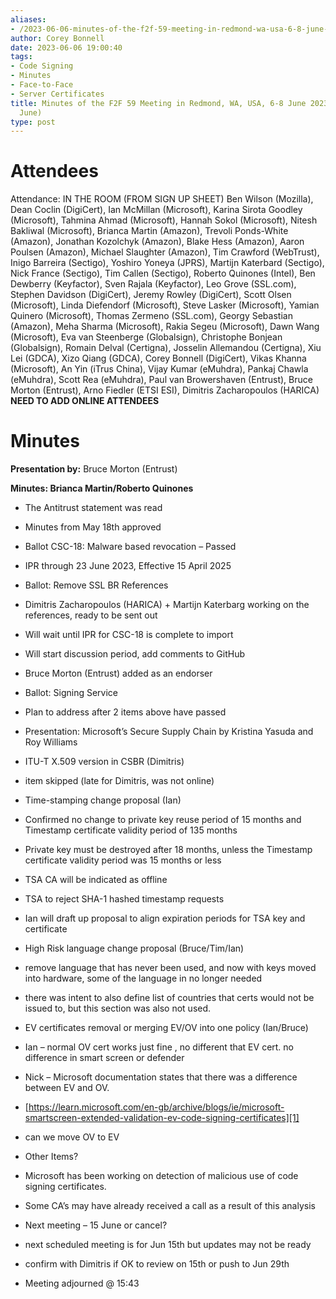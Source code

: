 ```yaml
---
aliases:
- /2023-06-06-minutes-of-the-f2f-59-meeting-in-redmond-wa-usa-6-8-june-2023-cscwg-6-june/
author: Corey Bonnell
date: 2023-06-06 19:00:40
tags:
- Code Signing
- Minutes
- Face-to-Face
- Server Certificates
title: Minutes of the F2F 59 Meeting in Redmond, WA, USA, 6-8 June 2023 – CSCWG (6
  June)
type: post
---
```


# Attendees

Attendance: IN THE ROOM (FROM SIGN UP SHEET) Ben Wilson (Mozilla), Dean Coclin (DigiCert), Ian McMillan (Microsoft), Karina Sirota Goodley (Microsoft), Tahmina Ahmad (Microsoft), Hannah Sokol (Microsoft), Nitesh Bakliwal (Microsoft), Brianca Martin (Amazon), Trevoli Ponds-White (Amazon), Jonathan Kozolchyk (Amazon), Blake Hess (Amazon), Aaron Poulsen (Amazon), Michael Slaughter (Amazon), Tim Crawford (WebTrust), Inigo Barreira (Sectigo), Yoshiro Yoneya (JPRS), Martijn Katerbard (Sectigo), Nick France (Sectigo), Tim Callen (Sectigo), Roberto Quinones (Intel), Ben Dewberry (Keyfactor), Sven Rajala (Keyfactor), Leo Grove (SSL.com), Stephen Davidson (DigiCert), Jeremy Rowley (DigiCert), Scott Olsen (Microsoft), Linda Diefendorf (Microsoft), Steve Lasker (Microsoft), Yamian Quinero (Microsoft), Thomas Zermeno (SSL.com), Georgy Sebastian (Amazon), Meha Sharma (Microsoft), Rakia Segeu (Microsoft), Dawn Wang (Microsoft), Eva van Steenberge (Globalsign), Christophe Bonjean (Globalsign), Romain Delval (Certigna), Josselin Allemandou (Certigna), Xiu Lei (GDCA), Xizo Qiang (GDCA), Corey Bonnell (DigiCert), Vikas Khanna (Microsoft), An Yin (iTrus China), Vijay Kumar (eMuhdra), Pankaj Chawla (eMuhdra), Scott Rea (eMuhdra), Paul van Browershaven (Entrust), Bruce Morton (Entrust), Arno Fiedler (ETSI ESI), Dimitris Zacharopoulos (HARICA)
**NEED TO ADD ONLINE ATTENDEES**

# Minutes

**Presentation by:** Bruce Morton (Entrust)

**Minutes: Brianca Martin/Roberto Quinones**

- The Antitrust statement was read

- Minutes from May 18th approved

- Ballot CSC-18: Malware based revocation – Passed

- IPR through 23 June 2023, Effective 15 April 2025

- Ballot: Remove SSL BR References

- Dimitris Zacharopoulos (HARICA) + Martijn Katerbarg working on the references, ready to be sent out

- Will wait until IPR for CSC-18 is complete to import

- Will start discussion period, add comments to GitHub

- Bruce Morton (Entrust) added as an endorser

- Ballot: Signing Service

- Plan to address after 2 items above have passed

- Presentation: Microsoft’s Secure Supply Chain by Kristina Yasuda and Roy Williams

- ITU-T X.509 version in CSBR (Dimitris)

- item skipped (late for Dimitris, was not online)

- Time-stamping change proposal (Ian)

- Confirmed no change to private key reuse period of 15 months and Timestamp certificate validity period of 135 months

- Private key must be destroyed after 18 months, unless the Timestamp certificate validity period was 15 months or less

- TSA CA will be indicated as offline

- TSA to reject SHA-1 hashed timestamp requests

- Ian will draft up proposal to align expiration periods for TSA key and certificate

- High Risk language change proposal (Bruce/Tim/Ian)

- remove language that has never been used, and now with keys moved into hardware, some of the language in no longer needed

- there was intent to also define list of countries that certs would not be issued to, but this section was also not used.

- EV certificates removal or merging EV/OV into one policy (Ian/Bruce)

- Ian – normal OV cert works just fine , no different that EV cert. no difference in smart screen or defender

- Nick – Microsoft documentation states that there was a difference between EV and OV.

- [https://learn.microsoft.com/en-gb/archive/blogs/ie/microsoft-smartscreen-extended-validation-ev-code-signing-certificates][1]

- can we move OV to EV

- Other Items?

- Microsoft has been working on detection of malicious use of code signing certificates.

- Some CA’s may have already received a call as a result of this analysis

- Next meeting – 15 June or cancel?

- next scheduled meeting is for Jun 15th but updates may not be ready

- confirm with Dimitris if OK to review on 15th or push to Jun 29th

- Meeting adjourned @ 15:43

[1]: https://learn.microsoft.com/en-gb/archive/blogs/ie/microsoft-smartscreen-extended-validation-ev-code-signing-certificates